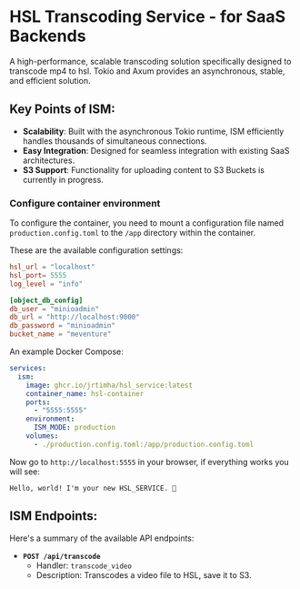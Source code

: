 # HSL Transcoding Service -  for SaaS Backends

A high-performance, scalable transcoding solution specifically designed to transcode mp4 to hsl. Tokio and Axum provides an asynchronous, stable, and efficient solution.


## Key Points of ISM:

-   **Scalability**: Built with the asynchronous Tokio runtime, ISM efficiently handles thousands of simultaneous connections.
-   **Easy Integration**: Designed for seamless integration with existing SaaS architectures.
-   **S3 Support**: Functionality for uploading content to S3 Buckets is currently in progress.


### Configure container environment

To configure the container, you need to mount a configuration file named `production.config.toml` to the `/app` directory within the container.

These are the available configuration settings:

```toml
hsl_url = "localhost"
hsl_port= 5555
log_level = "info"

[object_db_config]
db_user = "minioadmin"
db_url = "http://localhost:9000"
db_password = "minioadmin"
bucket_name = "meventure"


```
An example Docker Compose:

```yaml
services:
  ism:
    image: ghcr.io/jrtimha/hsl_service:latest
    container_name: hsl-container
    ports:
      - "5555:5555"
    environment:
      ISM_MODE: production
    volumes:
      - ./production.config.toml:/app/production.config.toml
```

Now go to `http://localhost:5555` in your browser, if everything works you will see: 

```
Hello, world! I'm your new HSL_SERVICE. 🤗
```

## ISM Endpoints:

Here's a summary of the available API endpoints:

*   **`POST /api/transcode`**
    *   Handler: `transcode_video`
    *   Description: Transcodes a video file to HSL, save it to S3.


